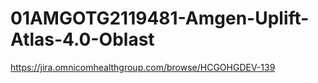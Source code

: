 # 01AMGOTG2119481-Amgen-Uplift-Atlas-4.0-Oblast
https://jira.omnicomhealthgroup.com/browse/HCGOHGDEV-139
